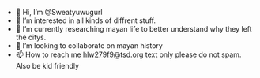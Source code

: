- 👋 Hi, I’m @Sweatyuwugurl
- 👀 I’m interested in all kinds of diffrent stuff.
- 🌱 I’m currently researching mayan life to better understand why they left the citys.
- 💞️ I’m looking to collaborate on mayan history
- 📫 How to reach me hlw279f9@tsd.org text only please do not spam. Also be kid friendly 


<!---
Sweatyuwugurl/Sweatyuwugurl is a ✨ special ✨ repository because its `README.md` (this file) appears on your GitHub profile.
You can click the Preview link to take a look at your changes.
--->
